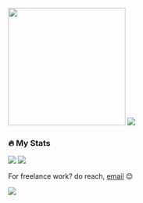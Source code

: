 <p>
<img src="https://github.com/julvikramsupandi/julvikramsupandi/assets/37796466/8c1538b7-88d0-4906-a374-7d979492c240" width="240" />
<img src="https://readme-typing-svg.herokuapp.com?pause=1000&color=025CDA&random=false&vCenter=true&width=435&lines=Hello+World...!;i'm+Jul+Vikram+Supandi+👋""/>
</p>

### 🔥 My Stats
<p>
<img src="https://github-readme-stats.vercel.app/api?username=julvikramsupandi&show_icons=true&theme=transparent&include_all_commits=true&count_private=true&line_height=24" />
<img src="https://github-readme-stats.vercel.app/api/top-langs/?username=julvikramsupandi&size_weight=0.5&count_weight=0.5&layout=compact&theme=transparent&langs_count=8"/>
</p>

For freelance work? do reach, [email](mailto:julvikram.supandi@gmail.com) 😊

![](https://komarev.com/ghpvc/?username=julvikramsupandi&style=for-the-badge)
